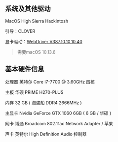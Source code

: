 ## 系统及其他驱动

MacOS High Sierra Hackintosh

引导：CLOVER

显卡驱动：[WebDriver V387.10.10.10.40](http://www.pc6.com/mac/480813.html)

> 需要macOS 10.13.6


## 基本硬件信息

处理器	英特尔 Core i7-7700 @ 3.60GHz 四核

主板	华硕 PRIME H270-PLUS

内存	32 GB ( 海盗船 DDR4 2666MHz )

主显卡	Nvidia GeForce GTX 1060 6GB ( 6 GB / 华硕 )

网卡	博通 Broadcom 802.11ac Network Adapter / 苹果

声卡	英特尔 High Definition Audio 控制器


